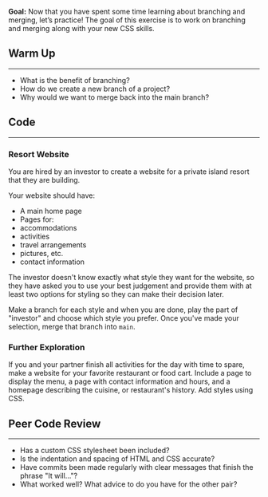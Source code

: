 **Goal:**  Now that you have spent some time learning about branching and merging, let’s practice! The goal of this exercise is to work on branching and merging along with your new CSS skills.

## Warm Up
<hr />

* What is the benefit of branching?
* How do we create a new branch of a project?
* Why would we want to merge back into the main branch?

## Code
<hr />

### Resort Website

You are hired by an investor to create a website for a private island resort that they are building.

Your website should have:

* A main home page
* Pages for:
 * accommodations
 * activities
 * travel arrangements
 * pictures, etc.
 * contact information

The investor doesn't know exactly what style they want for the website, so they have asked you to use your best judgement and provide them with at least two options for styling so they can make their decision later.

Make a branch for each style and when you are done, play the part of "investor" and choose which style you prefer. Once you've made your selection, merge that branch into `main`.

### Further Exploration

If you and your partner finish all activities for the day with time to spare, make a website for your favorite restaurant or food cart. Include a page to display the menu, a page with contact information and hours, and a homepage describing the cuisine, or restaurant's history. Add styles using CSS.

## Peer Code Review
<hr />

* Has a custom CSS stylesheet been included?
* Is the indentation and spacing of HTML and CSS accurate?
* Have commits been made regularly with clear messages that finish the phrase "It will…"?
* What worked well? What advice to do you have for the other pair?
